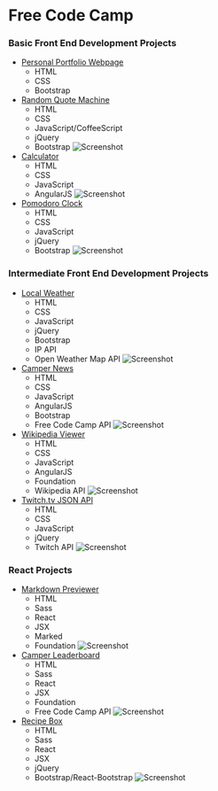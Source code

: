 # Free Code Camp
### Basic Front End Development Projects
* [Personal Portfolio Webpage](http://codepen.io/thomasvaeth/full/WQxQem/)
  - HTML
  - CSS
  - Bootstrap
* [Random Quote Machine](http://codepen.io/thomasvaeth/full/epmrEm/)
  - HTML
  - CSS
  - JavaScript/CoffeeScript
  - jQuery
  - Bootstrap
![Screenshot](https://github.com/thomasvaeth/freecodecamp/blob/master/screenshots/random-desktop.png "Screenshot")
* [Calculator](http://codepen.io/thomasvaeth/full/VerWLg/)
  - HTML
  - CSS
  - JavaScript
  - AngularJS
![Screenshot](https://github.com/thomasvaeth/freecodecamp/blob/master/screenshots/calculator-desktop.png "Screenshot")
* [Pomodoro Clock](http://codepen.io/thomasvaeth/full/QjwPgz/)
  - HTML
  - CSS
  - JavaScript
  - jQuery
  - Bootstrap
![Screenshot](https://github.com/thomasvaeth/freecodecamp/blob/master/screenshots/pomodoro-desktop.png "Screenshot")

### Intermediate Front End Development Projects
* [Local Weather](http://codepen.io/thomasvaeth/full/avzaBd/)
  - HTML
  - CSS
  - JavaScript
  - jQuery
  - Bootstrap
  - IP API
  - Open Weather Map API
![Screenshot](https://github.com/thomasvaeth/freecodecamp/blob/master/screenshots/local-desktop.png "Screenshot")
* [Camper News](http://codepen.io/thomasvaeth/full/yeXMEJ/)
  - HTML
  - CSS
  - JavaScript
  - AngularJS
  - Bootstrap
  - Free Code Camp API
![Screenshot](https://github.com/thomasvaeth/freecodecamp/blob/master/screenshots/news-desktop.png "Screenshot")
* [Wikipedia Viewer](http://codepen.io/thomasvaeth/full/adKNyx/)
  - HTML
  - CSS
  - JavaScript
  - AngularJS
  - Foundation
  - Wikipedia API
![Screenshot](https://github.com/thomasvaeth/freecodecamp/blob/master/screenshots/wikipedia-desktop.png "Screenshot")
* [Twitch.tv JSON API](http://codepen.io/thomasvaeth/full/EVyabe/)
  - HTML
  - CSS
  - JavaScript
  - jQuery
  - Twitch API
![Screenshot](https://github.com/thomasvaeth/freecodecamp/blob/master/screenshots/twitch-desktop.png "Screenshot")

### React Projects
* [Markdown Previewer](http://codepen.io/thomasvaeth/full/dGJWxK/)
  - HTML
  - Sass
  - React
  - JSX
  - Marked
  - Foundation
![Screenshot](https://github.com/thomasvaeth/freecodecamp/blob/master/screenshots/markdown-desktop.png "Screenshot")
* [Camper Leaderboard](http://codepen.io/thomasvaeth/full/JGMEMm/)
  - HTML
  - Sass
  - React
  - JSX
  - Foundation
  - Free Code Camp API
![Screenshot](https://github.com/thomasvaeth/freecodecamp/blob/master/screenshots/leaderboard-desktop.png "Screenshot")
* [Recipe Box](http://codepen.io/thomasvaeth/full/EPEpvW/)
  - HTML
  - Sass
  - React
  - JSX
  - jQuery
  - Bootstrap/React-Bootstrap
![Screenshot](https://github.com/thomasvaeth/freecodecamp/blob/master/screenshots/recipe-desktop.png "Screenshot")
